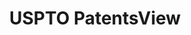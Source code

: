 ---
bigquery: https://console.cloud.google.com/bigquery?p=patents-public-data&d=patentsview&page=dataset
citation: Attribution should be given to PatentsView for use, distribution, or derivative
  works.
code: https://github.com/CSSIP-AIR/PatentsView-Code-Snippets/
contributors: USPTO
cost: None
description: 'PatentsView includes US patent data including raw data (summaries, applications,
  pregrant applications), disambugations of inventors and assignees, and inventor
  gender estimates.  Also foreign priority data, # of figures and sheets, and government
  interest statements.'
documentation: https://patentsview.org/query/builder-faqs
last_edit: Mon, 04 Apr 2022 19:02:57 GMT
location: https://patentsview.org/
maintained_by: USPTO
record_creation_timestamp: 12/2/2020 17:20:46
schema_fields: '[''number'', ''term_disclaimer'', ''state_fips'', ''length'', ''ipc_class'',
  ''doc_type'', ''disamb_assignee_id_20181127'', ''lname'', ''symbol_position'', ''dependent'',
  ''country'', ''field_id'', ''city'', ''latitude'', ''name_first'', ''male'', ''county_fips'',
  ''rule_47'', ''deceased'', ''rawlocation_id'', ''disamb_inventor_id_20171003'',
  ''patent_id'', ''f102_date'', ''_371_date'', ''field_title'', ''subclass'', ''disamb_inventor_id_20200929'',
  ''filename'', ''section'', ''section_id'', ''disamb_inventor_id_20181127'', ''category'',
  ''num_claims'', ''applicant_type'', ''rawassignee_id'', ''application_id'', ''series_code'',
  ''sector_title'', ''disamb_assignee_id_20190820'', ''doctype'', ''group'', ''reldocno'',
  ''withdrawn'', ''assignee_id'', ''designation'', ''disamb_inventor_id_20170808'',
  ''disamb_inventor_id_20200630'', ''subclass_id'', ''country_transformed'', ''disamb_inventor_id_20180528'',
  ''state'', ''type'', ''date'', ''disclaimer_date'', ''term_extension'', ''uuid'',
  ''action_date'', ''disamb_inventor_id_20191231'', ''longitude'', ''location_id'',
  ''kind'', ''relkind'', ''abstract'', ''subsection_id'', ''latlong'', ''level_three'',
  ''classification_value'', ''disamb_inventor_id_20190820'', ''group_id'', ''level_one'',
  ''subcategory_id'', ''male_flag'', ''subgroup_id'', ''disamb_assignee_id_20190312'',
  ''level_two'', ''mainclass_id'', ''disamb_inventor_id_20200331'', ''classification_status'',
  ''num_figures'', ''main_group'', ''id'', ''disamb_inventor_id_20190312'', ''_102_date'',
  ''subgroup'', ''term_grant'', ''organization'', ''f371_date'', ''publication_number'',
  ''disamb_assignee_id_20200630'', ''lapse_of_patent'', ''citation_id'', ''role'',
  ''organization_id'', ''sequence'', ''variety'', ''ipc_version_indicator'', ''contract_award_number'',
  ''exemplary'', ''latin_name'', ''disamb_assignee_id_20191008'', ''status'', ''text'',
  ''disamb_assignee_id_20191231'', ''disamb_assignee_id_20200929'', ''gi_statement'',
  ''category_id'', ''title'', ''disamb_assignee_id_20200331'', ''disamb_inventor_id_20201229'',
  ''classification_level'', ''name'', ''classification_data_source'', ''num'', ''disamb_inventor_id_20171226'',
  ''rel_id'', ''name_last'', ''rawinventor_id'', ''disamb_inventor_id_20170307'',
  ''disamb_inventor_id_20191008'', ''attribution_status'', ''num_sheets'', ''inventor_id'',
  ''fname'', ''lawyer_id'', ''county'']'
shortname: patentsview
tags:
- disambiguation
- United States
- gender
terms_of_use: Creative Commons Attribution 4.0 International License.
timeframe: 1963-1999
title: USPTO PatentsView
uuid: cf1780b1-e265-4e49-8d1d-83b9cfe0fd9a
---